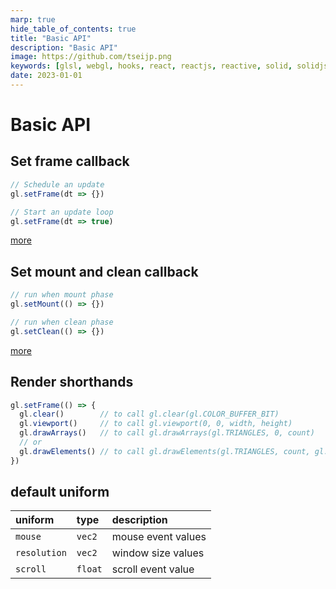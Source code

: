 ```yaml
---
marp: true
hide_table_of_contents: true
title: "Basic API"
description: "Basic API"
image: https://github.com/tseijp.png
keywords: [glsl, webgl, hooks, react, reactjs, reactive, solid, solidjs, typescript]
date: 2023-01-01
---
```


# Basic API

## Set frame callback

```ts
// Schedule an update
gl.setFrame(dt => {})

// Start an update loop
gl.setFrame(dt => true)
```

[more][refr]

## Set mount and clean callback

```ts
// run when mount phase
gl.setMount(() => {})

// run when clean phase
gl.setClean(() => {})
```

[more][reev]

## Render shorthands

```ts
gl.setFrame(() => {
  gl.clear()        // to call gl.clear(gl.COLOR_BUFFER_BIT)
  gl.viewport()     // to call gl.viewport(0, 0, width, height)
  gl.drawArrays()   // to call gl.drawArrays(gl.TRIANGLES, 0, count)
  // or
  gl.drawElements() // to call gl.drawElements(gl.TRIANGLES, count, gl.UNSIGNED_SHORT, 0)
})
```

## default uniform

uniform | type | description
:------ | :--- | :----------
`mouse` | `vec2` | mouse event values
`resolution` | `vec2` | window size values
`scroll` | `float`| scroll event value

[refr]: https://github.com/tseijp/refr
[reev]: https://github.com/tseijp/reev
